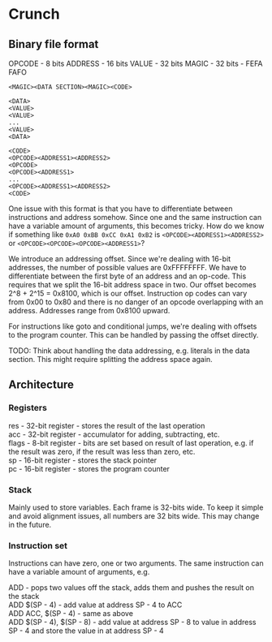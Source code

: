 # Crunch

## Binary file format

OPCODE - 8 bits
ADDRESS - 16 bits
VALUE - 32 bits
MAGIC - 32 bits - FEFA FAFO

```
<MAGIC><DATA SECTION><MAGIC><CODE>

<DATA>
<VALUE>
<VALUE>
...
<VALUE>
<DATA>

<CODE>
<OPCODE><ADDRESS1><ADDRESS2>
<OPCODE>
<OPCODE><ADDRESS1>
...
<OPCODE><ADDRESS1><ADDRESS2>
<CODE>
```

One issue with this format is that you have to differentiate between instructions and address somehow. Since one and the same instruction can have a
variable amount of arguments, this becomes tricky. How do we know if something like `0xA0 0xBB 0xCC 0xA1 0xB2` is `<OPCODE><ADDRESS1><ADDRESS2>` or `<OPCODE><OPCODE><OPCODE><ADDRESS1>`?

We introduce an addressing offset. Since we're dealing with 16-bit addresses, the number of possible values are 0xFFFFFFFF. We have to differentiate between the first byte of an address
and an op-code. This requires that we split the 16-bit address space in two. Our offset becomes 2^8 + 2^15 = 0x8100, which is our offset. Instruction op codes can vary from 0x00 to 0x80
and there is no danger of an opcode overlapping with an address. Addresses range from 0x8100 upward.

For instructions like goto and conditional jumps, we're dealing with offsets to the program counter. This can be handled by passing the offset directly.

TODO: Think about handling the data addressing, e.g. literals in the data section. This might require splitting the address space again.

## Architecture

### Registers

res - 32-bit register - stores the result of the last operation  
acc - 32-bit register - accumulator for adding, subtracting, etc.  
flags - 8-bit register - bits are set based on result of last operation, e.g. if the result was zero, if the result was less than zero, etc.  
sp - 16-bit register - stores the stack pointer  
pc - 16-bit register - stores the program counter  

### Stack

Mainly used to store variables. Each frame is 32-bits wide. To keep it simple and avoid alignment issues, 
all numbers are 32 bits wide. This may change in the future.

### Instruction set

Instructions can have zero, one or two arguments. The same instruction can have a variable amount of arguments, e.g.

ADD - pops two values off the stack, adds them and pushes the result on the stack  
ADD $(SP - 4) - add value at address SP - 4 to ACC  
ADD ACC, $(SP - 4) - same as above  
ADD $(SP - 4), $(SP - 8) - add value at address SP - 8 to value in address SP - 4 and store the value in at address SP - 4  
